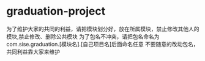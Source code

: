 # graduation-project
为了维护大家的共同的利益，请把模块划分好，放在所属模块，禁止修改其他人的模块,禁止修改、删除公共模块
为了包名不冲突，请把包名命名为com.sise.graduation.[模块名].[自己项目名]后面命名任意
不要随意的改动包名，共同利益靠大家来维护

